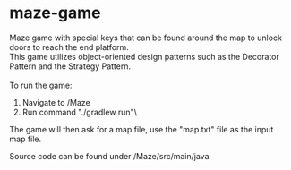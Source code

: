 # maze-game

Maze game with special keys that can be found around the map to unlock doors to reach the end platform.\
This game utilizes object-oriented design patterns such as the Decorator Pattern and the Strategy Pattern.\
\
To run the game:
1. Navigate to /Maze
2. Run command "./gradlew run"\

The game will then ask for a map file, use the "map.txt" file as the input map file.

Source code can be found under /Maze/src/main/java

